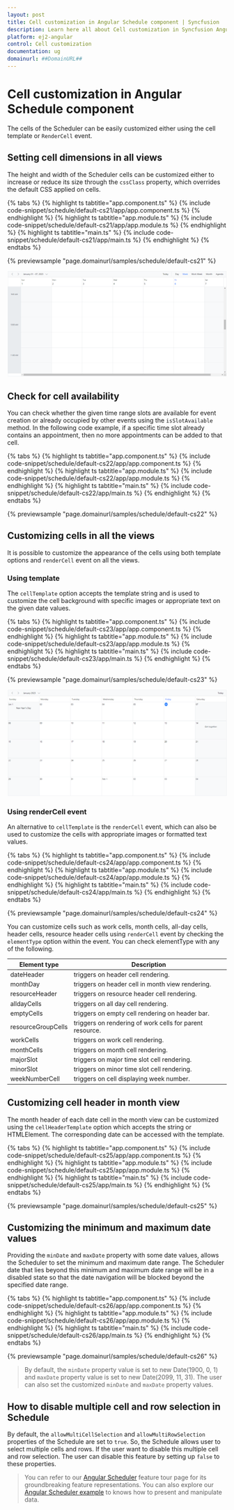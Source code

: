 ```yaml
---
layout: post
title: Cell customization in Angular Schedule component | Syncfusion
description: Learn here all about Cell customization in Syncfusion Angular Schedule component of Syncfusion Essential JS 2 and more.
platform: ej2-angular
control: Cell customization 
documentation: ug
domainurl: ##DomainURL##
---
```


# Cell customization in Angular Schedule component

The cells of the Scheduler can be easily customized either using the cell template or `RenderCell` event.

## Setting cell dimensions in all views

The height and width of the Scheduler cells can be customized either to increase or reduce its size through the `cssClass` property, which overrides the default CSS applied on cells.

{% tabs %}
{% highlight ts tabtitle="app.component.ts" %}
{% include code-snippet/schedule/default-cs21/app/app.component.ts %}
{% endhighlight %}
{% highlight ts tabtitle="app.module.ts" %}
{% include code-snippet/schedule/default-cs21/app/app.module.ts %}
{% endhighlight %}
{% highlight ts tabtitle="main.ts" %}
{% include code-snippet/schedule/default-cs21/app/main.ts %}
{% endhighlight %}
{% endtabs %}
  
{% previewsample "page.domainurl/samples/schedule/default-cs21" %}

![Cell Dimensions in Vertical Views](images/schedule-celldimension-verticalviews.png)

## Check for cell availability

You can check whether the given time range slots are available for event creation or already occupied by other events using the `isSlotAvailable` method. In the following code example, if a specific time slot already contains an appointment, then no more appointments can be added to that cell.

{% tabs %}
{% highlight ts tabtitle="app.component.ts" %}
{% include code-snippet/schedule/default-cs22/app/app.component.ts %}
{% endhighlight %}
{% highlight ts tabtitle="app.module.ts" %}
{% include code-snippet/schedule/default-cs22/app/app.module.ts %}
{% endhighlight %}
{% highlight ts tabtitle="main.ts" %}
{% include code-snippet/schedule/default-cs22/app/main.ts %}
{% endhighlight %}
{% endtabs %}
  
{% previewsample "page.domainurl/samples/schedule/default-cs22" %}

## Customizing cells in all the views

It is possible to customize the appearance of the cells using both template options and `renderCell` event on all the views.

### Using template

The `cellTemplate` option accepts the template string and is used to customize the cell background with specific images or appropriate text on the given date values.

{% tabs %}
{% highlight ts tabtitle="app.component.ts" %}
{% include code-snippet/schedule/default-cs23/app/app.component.ts %}
{% endhighlight %}
{% highlight ts tabtitle="app.module.ts" %}
{% include code-snippet/schedule/default-cs23/app/app.module.ts %}
{% endhighlight %}
{% highlight ts tabtitle="main.ts" %}
{% include code-snippet/schedule/default-cs23/app/main.ts %}
{% endhighlight %}
{% endtabs %}
  
{% previewsample "page.domainurl/samples/schedule/default-cs23" %}

![Using CellTemplate](images/schedule-celldimension-celltemplate.png)

### Using renderCell event

An alternative to `cellTemplate` is the `renderCell` event, which can also be used to customize the cells with appropriate images or formatted text values.

{% tabs %}
{% highlight ts tabtitle="app.component.ts" %}
{% include code-snippet/schedule/default-cs24/app/app.component.ts %}
{% endhighlight %}
{% highlight ts tabtitle="app.module.ts" %}
{% include code-snippet/schedule/default-cs24/app/app.module.ts %}
{% endhighlight %}
{% highlight ts tabtitle="main.ts" %}
{% include code-snippet/schedule/default-cs24/app/main.ts %}
{% endhighlight %}
{% endtabs %}
  
{% previewsample "page.domainurl/samples/schedule/default-cs24" %}

You can customize cells such as work cells, month cells, all-day cells, header cells, resource header cells using `renderCell` event by checking the `elementType` option within the event. You can check elementType with any of the following.

| Element type | Description |
|-------|---------|
| dateHeader | triggers on header cell rendering.|
| monthDay | triggers on header cell in month view rendering.|
| resourceHeader | triggers on resource header cell rendering.|
| alldayCells | triggers on all day cell rendering.|
| emptyCells | triggers on empty cell rendering on header bar.|
| resourceGroupCells | triggers on rendering of work cells for parent resource.|
| workCells | triggers on work cell rendering.|
| monthCells | triggers on month cell rendering.|
| majorSlot | triggers on major time slot cell rendering.|
| minorSlot | triggers on minor time slot cell rendering.|
| weekNumberCell | triggers on cell displaying week number.|

## Customizing cell header in month view

The month header of each date cell in the month view can be customized using the `cellHeaderTemplate` option which accepts the string or HTMLElement. The corresponding date can be accessed with the template.

{% tabs %}
{% highlight ts tabtitle="app.component.ts" %}
{% include code-snippet/schedule/default-cs25/app/app.component.ts %}
{% endhighlight %}
{% highlight ts tabtitle="app.module.ts" %}
{% include code-snippet/schedule/default-cs25/app/app.module.ts %}
{% endhighlight %}
{% highlight ts tabtitle="main.ts" %}
{% include code-snippet/schedule/default-cs25/app/main.ts %}
{% endhighlight %}
{% endtabs %}
  
{% previewsample "page.domainurl/samples/schedule/default-cs25" %}

## Customizing the minimum and maximum date values

Providing the `minDate` and `maxDate` property with some date values, allows the Scheduler to set the minimum and maximum date range. The Scheduler date that lies beyond this minimum and maximum date range will be in a disabled state so that the date navigation will be blocked beyond the specified date range.

{% tabs %}
{% highlight ts tabtitle="app.component.ts" %}
{% include code-snippet/schedule/default-cs26/app/app.component.ts %}
{% endhighlight %}
{% highlight ts tabtitle="app.module.ts" %}
{% include code-snippet/schedule/default-cs26/app/app.module.ts %}
{% endhighlight %}
{% highlight ts tabtitle="main.ts" %}
{% include code-snippet/schedule/default-cs26/app/main.ts %}
{% endhighlight %}
{% endtabs %}
  
{% previewsample "page.domainurl/samples/schedule/default-cs26" %}

>By default, the `minDate` property value is set to new Date(1900, 0, 1) and `maxDate` property value is set to new Date(2099, 11, 31). The user can also set the customized `minDate` and `maxDate` property values.

## How to disable multiple cell and row selection in Schedule

By default, the `allowMultiCellSelection` and `allowMultiRowSelection` properties of the Schedule are set to `true`. So, the Schedule allows user to select multiple cells and rows. If the user want to disable this multiple cell and row selection. The user can disable this feature by setting up `false` to these properties.

> You can refer to our [Angular Scheduler](https://www.syncfusion.com/angular-ui-components/angular-scheduler) feature tour page for its groundbreaking feature representations. You can also explore our [Angular Scheduler example](https://ej2.syncfusion.com/angular/demos/#/material/schedule/overview) to knows how to present and manipulate data.
